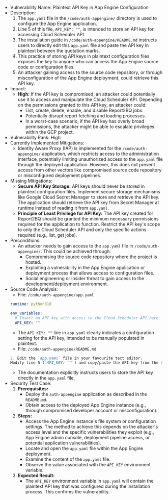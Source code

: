 - Vulnerability Name: Plaintext API Key in App Engine Configuration
- Description:
    1. The `app.yaml` file in the `/code/auth-appengine/` directory is used to configure the App Engine application.
    2. Line 5 of this file, `API_KEY: ""`, is intended to store an API key for accessing Cloud Scheduler API.
    3. The installation guide in `/code/auth-appengine/README.md` instructs users to directly edit this `app.yaml` file and paste the API key in plaintext between the quotation marks.
    4. This practice of storing API keys in plaintext configuration files exposes the key to anyone who can access the App Engine source code or configuration files.
    5. An attacker gaining access to the source code repository, or through misconfiguration of the App Engine deployment, could retrieve this API key.
- Impact:
    - **High:** If the API key is compromised, an attacker could potentially use it to access and manipulate the Cloud Scheduler API. Depending on the permissions granted to this API key, an attacker could:
        - List, create, delete, enable, and disable Report2BQ jobs.
        - Potentially disrupt report fetching and loading processes.
        - In a worst-case scenario, if the API key has overly broad permissions, the attacker might be able to escalate privileges within the GCP project.
- Vulnerability Rank: High
- Currently Implemented Mitigations:
    - Identity Aware Proxy (IAP) is implemented for the `/code/auth-appengine/` application, which restricts access to the administration interface, potentially limiting unauthorized access to the `app.yaml` file through the deployed application. However, this does not prevent access from other vectors like compromised source code repository or misconfigured deployment pipelines.
- Missing Mitigations:
    - **Secure API Key Storage:** API keys should never be stored in plaintext configuration files. Implement secure storage mechanisms like Google Cloud Secret Manager to store and retrieve the API key. The application should retrieve the API key from Secret Manager at runtime instead of reading it from `app.yaml`.
    - **Principle of Least Privilege for API Key:**  The API key created for Report2BQ should be granted the minimum necessary permissions required for the application to function. Restrict the API key's scope to only the Cloud Scheduler API and only the specific actions required (e.g., list, get jobs).
- Preconditions:
    - An attacker needs to gain access to the `app.yaml` file in `/code/auth-appengine/`. This could be achieved through:
        - Compromising the source code repository where the project is hosted.
        - Exploiting a vulnerability in the App Engine application or deployment process that allows access to configuration files.
        - Social engineering or insider threat to gain access to the development/deployment environment.
- Source Code Analysis:
    - File: `/code/auth-appengine/app.yaml`
    ```yaml
    runtime: python310

    env_variables:
      # Insert an API key with access to the Cloud Scheduler API here
      API_KEY: ""
    ```
    - The `API_KEY: ""` line in `app.yaml` clearly indicates a configuration setting for the API key, intended to be manually populated in plaintext.
    - File: `/code/auth-appengine/README.md`
    ```markdown
    2. Edit the `app.yaml` file in your favourite text editor.
    Modify line 5 (`API_KEY: ""`) and copy/paste the API key from the [Credentials](https://console.cloud.google.com/apis/credentials) page into the API KEY between the quotation marks.
    ```
    - The documentation explicitly instructs users to store the API key directly in the `app.yaml` file.
- Security Test Case:
    1. **Prerequisites:**
        - Deploy the `auth-appengine` application as described in the `README.md`.
        - Obtain access to the deployed App Engine instance (e.g., through compromised developer account or misconfiguration).
    2. **Steps:**
        - Access the App Engine instance's file system or configuration settings. The method to achieve this depends on the attacker's access level and the specific vulnerabilities they exploit (e.g., App Engine admin console, deployment pipeline access, or potential application vulnerabilities).
        - Locate and open the `app.yaml` file within the App Engine deployment.
        - Examine the content of the `app.yaml` file.
        - Observe the value associated with the `API_KEY` environment variable.
    3. **Expected Result:**
        - The `API_KEY` environment variable in `app.yaml` will contain the plaintext API key that was configured during the installation process. This confirms the vulnerability.